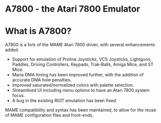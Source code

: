 # **A7800 - the Atari 7800 Emulator** #

What is A7800?
==============
A7800 is a fork of the MAME Atari 7800 driver, with several enhancements added.

* Support for emulation of Proline Joysticks, VCS Joysticks, Lightguns, Paddles, Driving Controllers, Keypads, Trak-Balls, Amiga Mice, and ST Mice.
* Maria DMA timing has been improved further, with the addition of accurate DMA hole penalties.
* Improved saturated/normalized colors with palette selection.
* Streamlined UI including menu options to have an Atari 7800 system focus.
* A bug in the existing RIOT emulation has been fixed.

MAME compatibility and syntax has been maintained, to allow for the reuse of MAME configuration files and front-ends.
